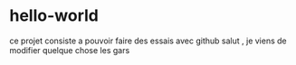 # hello-world
ce projet consiste a pouvoir faire des essais avec github
salut , je viens de modifier quelque chose les gars
